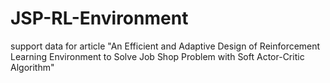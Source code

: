 # JSP-RL-Environment
support data for article "An Efficient and Adaptive Design of Reinforcement Learning Environment to Solve Job Shop Problem with Soft Actor-Critic Algorithm"
